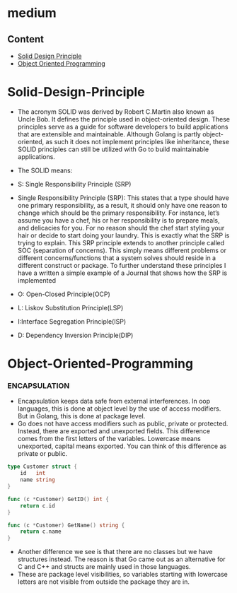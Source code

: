 # medium

## Content
- [Solid Design Principle](#Solid-Design-Principle)
- [Object Oriented Programming](#Object-Oriented-Programming)
# Solid-Design-Principle
- The acronym SOLID was derived by Robert C.Martin also known as Uncle Bob. It defines the principle used in object-oriented design. These principles serve as a guide for software developers to build applications that are extensible and maintainable. Although Golang is partly object-oriented, as such it does not implement principles like inheritance, these SOLID principles can still be utilized with Go to build maintainable applications.

- The SOLID means:

- S: Single Responsibility Principle (SRP)
- Single Responsibility Principle (SRP): This states that a type should have one primary responsibility, as a result, it should only have one reason to change which should be the primary responsibility. For instance, let’s assume you have a chef, his or her responsibility is to prepare meals, and delicacies for you. For no reason should the chef start styling your hair or decide to start doing your laundry. This is exactly what the SRP is trying to explain. This SRP principle extends to another principle called SOC (separation of concerns). This simply means different problems or different concerns/functions that a system solves should reside in a different construct or package. To further understand these principles I have a written a simple example of a Journal that shows how the SRP is implemented

- O: Open-Closed Principle(OCP)

- L: Liskov Substitution Principle(LSP)

- I:Interface Segregation Principle(ISP)

- D: Dependency Inversion Principle(DIP)

# Object-Oriented-Programming
### ENCAPSULATION
- Encapsulation keeps data safe from external interferences. In oop languages, this is done at object level by the use of access modifiers. But in Golang, this is done at package level.
- Go does not have access modifiers such as public, private or protected. Instead, there are exported and unexported fields. This difference comes from the first letters of the variables. Lowercase means unexported, capital means exported. You can think of this difference as private or public.
```go
type Customer struct {
	id   int
	name string
}

func (c *Customer) GetID() int {
	return c.id
}

func (c *Customer) GetName() string {
	return c.name
}
```
- Another difference we see is that there are no classes but we have structures instead. The reason is that Go came out as an alternative for C and C++ and structs are mainly used in those languages.
- These are package level visibilities, so variables starting with lowercase letters are not visible from outside the package they are in.
